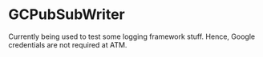 # GCPubSubWriter

Currently being used to test some logging framework stuff.   Hence, Google credentials are not required at ATM.  

